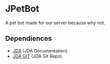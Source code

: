 # JPetBot

A pet bot made for our server because why not.

## Dependiences
- [JDA](https://ci.dv8tion.net/job/JDA/javadoc/) (JDA Documentation)
- [JDA GIT](https://github.com/DV8FromTheWorld/JDA) (JDA Git Repo)